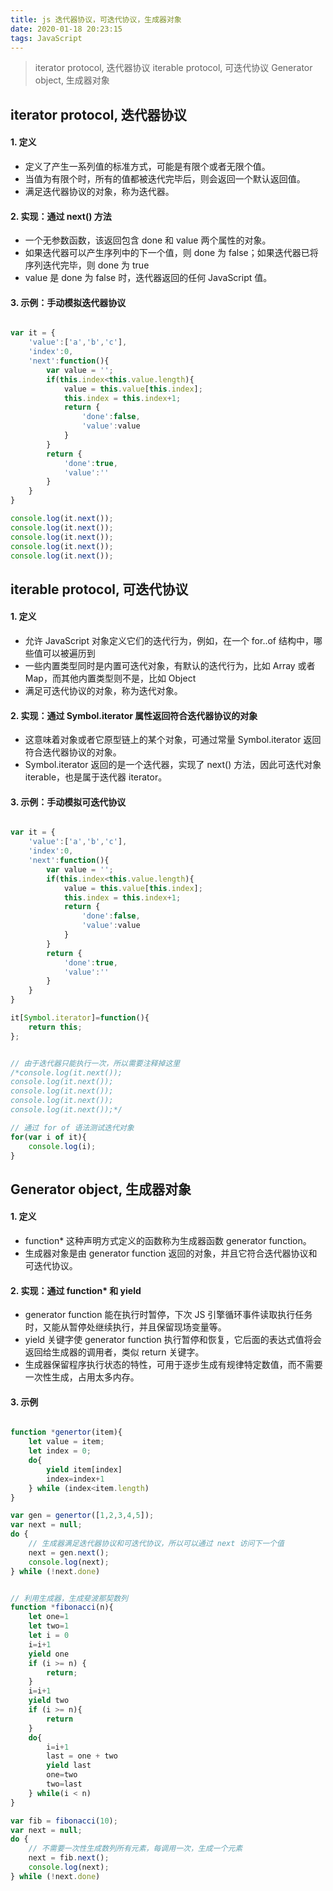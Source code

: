 ```yaml
---
title: js 迭代器协议，可迭代协议，生成器对象
date: 2020-01-18 20:23:15
tags: JavaScript
---
```


> iterator protocol, 迭代器协议
> iterable protocol, 可迭代协议
> Generator object, 生成器对象

<!-- more -->

## iterator protocol, 迭代器协议

#### 1. 定义
- 定义了产生一系列值的标准方式，可能是有限个或者无限个值。
- 当值为有限个时，所有的值都被迭代完毕后，则会返回一个默认返回值。
- 满足迭代器协议的对象，称为迭代器。


#### 2. 实现：通过 next() 方法
- 一个无参数函数，该返回包含 done 和 value 两个属性的对象。
- 如果迭代器可以产生序列中的下一个值，则 done 为 false；如果迭代器已将序列迭代完毕，则 done 为 true
- value 是 done 为 false 时，迭代器返回的任何 JavaScript 值。


#### 3. 示例：手动模拟迭代器协议

```js

var it = {
    'value':['a','b','c'],
    'index':0,
    'next':function(){
        var value = '';
        if(this.index<this.value.length){
            value = this.value[this.index];
            this.index = this.index+1;
            return {
                'done':false,
                'value':value
            }
        }
        return {
            'done':true,
            'value':''
        }
    }
}

console.log(it.next());
console.log(it.next());
console.log(it.next());
console.log(it.next());
console.log(it.next());

```


## iterable protocol, 可迭代协议

#### 1. 定义
- 允许 JavaScript 对象定义它们的迭代行为，例如，在一个 for..of 结构中，哪些值可以被遍历到
- 一些内置类型同时是内置可迭代对象，有默认的迭代行为，比如 Array 或者 Map，而其他内置类型则不是，比如 Object
- 满足可迭代协议的对象，称为迭代对象。

#### 2. 实现：通过 Symbol.iterator 属性返回符合迭代器协议的对象
- 这意味着对象或者它原型链上的某个对象，可通过常量 Symbol.iterator 返回符合迭代器协议的对象。
- Symbol.iterator 返回的是一个迭代器，实现了 next() 方法，因此可迭代对象 iterable，也是属于迭代器 iterator。


#### 3. 示例：手动模拟可迭代协议

```js

var it = {
    'value':['a','b','c'],
    'index':0,
    'next':function(){
        var value = '';
        if(this.index<this.value.length){
            value = this.value[this.index];
            this.index = this.index+1;
            return {
                'done':false,
                'value':value
            }
        }
        return {
            'done':true,
            'value':''
        }
    }
}

it[Symbol.iterator]=function(){
    return this;
};


// 由于迭代器只能执行一次，所以需要注释掉这里
/*console.log(it.next());
console.log(it.next());
console.log(it.next());
console.log(it.next());
console.log(it.next());*/

// 通过 for of 语法测试迭代对象
for(var i of it){
    console.log(i);
}

```


## Generator object, 生成器对象


#### 1. 定义
- function* 这种声明方式定义的函数称为生成器函数 generator function。
- 生成器对象是由 generator function 返回的对象，并且它符合迭代器协议和可迭代协议。

#### 2. 实现：通过 function* 和 yield
- generator function 能在执行时暂停，下次 JS 引擎循环事件读取执行任务时，又能从暂停处继续执行，并且保留现场变量等。
- yield 关键字使 generator function 执行暂停和恢复，它后面的表达式值将会返回给生成器的调用者，类似 return 关键字。
- 生成器保留程序执行状态的特性，可用于逐步生成有规律特定数值，而不需要一次性生成，占用太多内存。



#### 3. 示例

```js

function *genertor(item){
    let value = item;
    let index = 0;
    do{
        yield item[index]
        index=index+1
    } while (index<item.length)
}       

var gen = genertor([1,2,3,4,5]);
var next = null;
do {
    // 生成器满足迭代器协议和可迭代协议，所以可以通过 next 访问下一个值
    next = gen.next();
    console.log(next);
} while (!next.done)


// 利用生成器，生成斐波那契数列
function *fibonacci(n){
    let one=1
    let two=1
    let i = 0
    i=i+1
    yield one
    if (i >= n) {
        return;
    }
    i=i+1
    yield two
    if (i >= n){
        return
    }
    do{
        i=i+1
        last = one + two
        yield last
        one=two
        two=last
    } while(i < n)
}

var fib = fibonacci(10);
var next = null;
do {
    // 不需要一次性生成数列所有元素，每调用一次，生成一个元素
    next = fib.next();
    console.log(next);
} while (!next.done)

```



